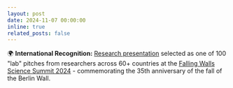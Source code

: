 ```yaml
---
layout: post
date: 2024-11-07 00:00:00
inline: true
related_posts: false
---
```


🌍 **International Recognition:** [Research presentation](https://youtu.be/066tAjZeOpI) selected as one of 100 "lab" pitches from researchers across 60+ countries at the [Falling Walls Science Summit 2024](https://apply.falling-walls.com/lab/) - commemorating the 35th anniversary of the fall of the Berlin Wall. 